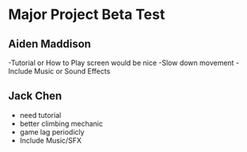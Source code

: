 # Major Project Beta Test

## Aiden Maddison

-Tutorial or How to Play screen would be nice
-Slow down movement
-Include Music or Sound Effects

## Jack Chen
- need tutorial 
- better climbing mechanic
- game lag periodicly  
- Include Music/SFX

## 
